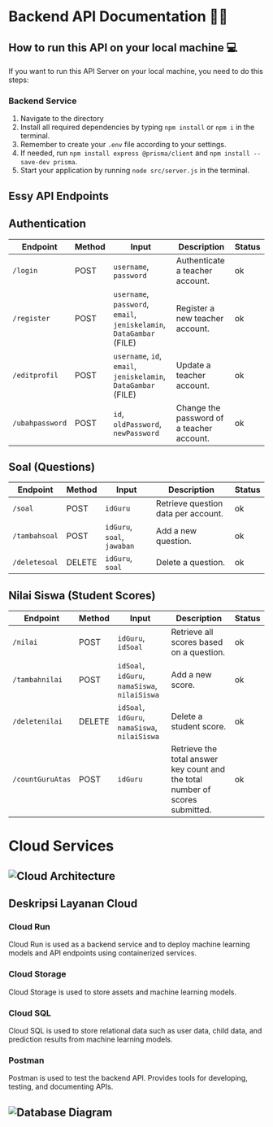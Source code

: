 # Backend API Documentation 🧑‍💻

## How to run this API on your local machine 💻

If you want to run this API Server on your local machine, you need to do this steps:

### Backend Service
1. Navigate to the directory
2. Install all required dependencies by typing `npm install` or `npm i` in the terminal.
3. Remember to create your `.env` file according to your settings.
4. If needed, run `npm install express @prisma/client` and `npm install --save-dev prisma`.
5. Start your application by running `node src/server.js` in the terminal.


## Essy API Endpoints

## Authentication

| Endpoint      | Method | Input                                           | Description                           | Status |
|---------------|--------|-------------------------------------------------|---------------------------------------|--------|
| `/login`      | POST   | `username`, `password`                          | Authenticate a teacher account.       | ok     |
| `/register`   | POST   | `username`, `password`, `email`, `jeniskelamin`, `DataGambar` (FILE) | Register a new teacher account.       | ok     |
| `/editprofil` | POST   | `username`, `id`, `email`, `jeniskelamin`, `DataGambar` (FILE) | Update a teacher account.             | ok     |
| `/ubahpassword`| POST  | `id`, `oldPassword`, `newPassword`              | Change the password of a teacher account. | ok     |

## Soal (Questions)

| Endpoint      | Method | Input                                           | Description                           | Status |
|---------------|--------|-------------------------------------------------|---------------------------------------|--------|
| `/soal`       | POST   | `idGuru`                                        | Retrieve question data per account.   | ok     |
| `/tambahsoal` | POST   | `idGuru`, `soal`, `jawaban`                     | Add a new question.                   | ok     |
| `/deletesoal` | DELETE | `idGuru`, `soal`                                | Delete a question.                    | ok     |

## Nilai Siswa (Student Scores)

| Endpoint      | Method | Input                                           | Description                           | Status |
|---------------|--------|-------------------------------------------------|---------------------------------------|--------|
| `/nilai`      | POST   | `idGuru`, `idSoal`                              | Retrieve all scores based on a question. | ok     |
| `/tambahnilai`| POST   | `idSoal`, `idGuru`, `namaSiswa`, `nilaiSiswa`   | Add a new score.                      | ok     |
| `/deletenilai`| DELETE | `idSoal`, `idGuru`, `namaSiswa`, `nilaiSiswa`   | Delete a student score.               | ok     |
| `/countGuruAtas`| POST | `idGuru`                                        | Retrieve the total answer key count and the total number of scores submitted. | ok     |

# Cloud Services

## ![Cloud Architecture](images/CloudArchitecture.png)

## Deskripsi Layanan Cloud

### Cloud Run
Cloud Run is used as a backend service and to deploy machine learning models and API endpoints using containerized services.

### Cloud Storage
Cloud Storage is used to store assets and machine learning models.

### Cloud SQL
Cloud SQL is used to store relational data such as user data, child data, and prediction results from machine learning models.

### Postman
Postman is used to test the backend API. Provides tools for developing, testing, and documenting APIs.

## ![Database Diagram](images/DatabaseDiagram.png)

